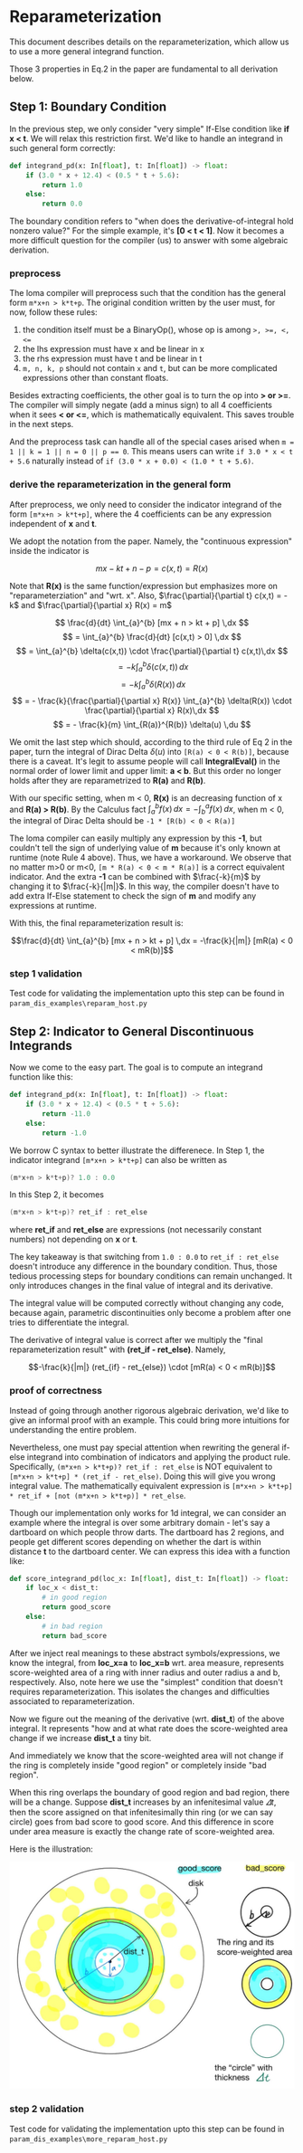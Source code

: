 # Reparameterization

This document describes details on the reparameterization, which allow us to use a more general integrand function.

Those 3 properties in Eq.2 in the paper are fundamental to all derivation below.

## Step 1: Boundary Condition

In the previous step, we only consider "very simple" If-Else condition like **if x < t**. We will relax this restriction first. We'd like to handle an integrand in such general form correctly:

```python
def integrand_pd(x: In[float], t: In[float]) -> float:
    if (3.0 * x + 12.4) < (0.5 * t + 5.6):
        return 1.0
    else:
        return 0.0
```

The boundary condition refers to "when does the derivative-of-integral hold nonzero value?" For the simple example, it's **[0 < t < 1]**. Now it becomes a more difficult question for the compiler (us) to answer with some algebraic derivation.

### preprocess

The loma compiler will preprocess such that the condition has the general form `m*x+n > k*t+p`. The original condition written by the user must, for now, follow these rules:

1. the condition itself must be a BinaryOp(), whose op is among `>, >=, <, <=`
2. the lhs expression must have x and be linear in x
3. the rhs expression must have t and be linear in t
4. `m, n, k, p` should not contain `x` and `t`, but can be more complicated expressions other than constant floats.

Besides extracting coefficients, the other goal is to turn the op into **> or >=**.
The compiler will simply negate (add a minus sign) to all 4 coefficients when it sees **< or <=**, which is mathematically equivalent. This saves trouble in the next steps.

And the preprocess task can handle all of the special cases arised when
`m = 1 || k = 1 || n = 0 || p == 0`. This means users can write `if 3.0 * x < t + 5.6` naturally instead of `if (3.0 * x + 0.0) < (1.0 * t + 5.6)`.

### derive the reparameterization in the general form

After preprocess, we only need to consider the indicator integrand of the form `[m*x+n > k*t+p]`, where the 4 coefficients can be any expression independent of **x** and **t**.

We adopt the notation from the paper. Namely, the "continuous expression" inside the indicator is

$$mx-kt+n-p = c(x,t) = R(x)$$

Note that **R(x)** is the same function/expression but emphasizes more on "reparameterziation" and "wrt. x". Also, $\frac{\partial}{\partial t} c(x,t) = -k$ and $\frac{\partial}{\partial x} R(x) = m$

$$ \frac{d}{dt} \int_{a}^{b} [mx + n > kt + p] \,dx $$
$$ = \int_{a}^{b} \frac{d}{dt} [c(x,t) > 0] \,dx $$
$$ = \int_{a}^{b} \delta(c(x,t)) \cdot \frac{\partial}{\partial t} c(x,t)\,dx $$
$$ = -k \int_{a}^{b} \delta(c(x,t)) \,dx $$
$$ = -k \int_{a}^{b} \delta(R(x)) \,dx $$
$$ = - \frac{k}{\frac{\partial}{\partial x} R(x)} \int_{a}^{b} \delta(R(x)) \cdot \frac{\partial}{\partial x} R(x)\,dx $$
$$ = - \frac{k}{m} \int_{R(a)}^{R(b)} \delta(u) \,du $$

We omit the last step which should, according to the third rule of Eq 2 in the paper, turn the integral of Dirac Delta $\delta(u)$ into `[R(a) < 0 < R(b)]`, because there is a caveat. It's legit to assume people will call **IntegralEval()** in the normal order of lower limit and upper limit: **a < b**. But this order no longer holds after they are reparametrized to **R(a)** and **R(b)**.

With our specific setting, when m < 0, **R(x)** is an decreasing function of x and **R(a) > R(b)**. By the Calculus fact $\int_{a}^{b} f(x) \,dx = -\int_{b}^{a} f(x) \,dx$, when m < 0, the integral of Dirac Delta should be `-1 * [R(b) < 0 < R(a)]`

The loma compiler can easily multiply any expression by this **-1**, but couldn't tell the sign of underlying value of **m** because it's only known at runtime (note Rule 4 above). Thus, we have a workaround. We observe that no matter m>0 or m<0, `[m * R(a) < 0 < m * R(a)]` is a correct equivalent indicator. And the extra **-1** can be combined with $\frac{-k}{m}$ by changing it to $\frac{-k}{|m|}$. In this way, the compiler doesn't have to add extra If-Else statement to check the sign of **m** and modify any expressions at runtime.

With this, the final reparameterization result is:

$$\frac{d}{dt} \int_{a}^{b} [mx + n > kt + p] \,dx = -\frac{k}{|m|} [mR(a) < 0 < mR(b)]$$

### step 1 validation

Test code for validating the implementation upto this step can be found in `param_dis_examples\reparam_host.py`

## Step 2: Indicator to General Discontinuous Integrands

Now we come to the easy part. The goal is to compute an integrand function like this:

```python
def integrand_pd(x: In[float], t: In[float]) -> float:
    if (3.0 * x + 12.4) < (0.5 * t + 5.6):
        return -11.0
    else:
        return -1.0
```

We borrow C syntax to better illustrate the differenece. In Step 1, the indicator integrand `[m*x+n > k*t+p]` can also be written as

```c
(m*x+n > k*t+p)? 1.0 : 0.0
```

In this Step 2, it becomes

```c
(m*x+n > k*t+p)? ret_if : ret_else
```

where **ret_if** and **ret_else** are expressions (not necessarily constant numbers) not depending on **x** or **t**.

The key takeaway is that switching from `1.0 : 0.0` to `ret_if : ret_else` doesn't introduce any difference in the boundary condition. Thus, those tedious processing steps for boundary conditions can remain unchanged. It only introduces changes in the final value of integral and its derivative.

The integral value will be computed correctly without changing any code, because again, parametric discontinuities only become a problem after one tries to differentiate the integral.

The derivative of integral value is correct after we multiply the "final reparameterization result" with **(ret_if - ret_else)**. Namely,

$$-\frac{k}{|m|} (ret_{if} - ret_{else}) \cdot [mR(a) < 0 < mR(b)]$$

### proof of correctness

Instead of going through another rigorous algebraic derivation, we'd like to give an informal proof with an example. This could bring more intuitions for understanding the entire problem.

Nevertheless, one must pay special attention when rewriting the general if-else integrand into combination of indicators and applying the product rule. Specifically, `(m*x+n > k*t+p)? ret_if : ret_else` is NOT equivalent to `[m*x+n > k*t+p] * (ret_if - ret_else)`. Doing this will give you wrong integral value. The mathematically equivalent expression is `[m*x+n > k*t+p] * ret_if + [not (m*x+n > k*t+p)] * ret_else`.

Though our implementation only works for 1d integral, we can consider an example where the integral is over some arbitrary domain - let's say a dartboard on which people throw darts. The dartboard has 2 regions, and people get different scores depending on whether the dart is within distance **t** to the dartboard center. We can express this idea with a function like:

```python
def score_integrand_pd(loc_x: In[float], dist_t: In[float]) -> float:
    if loc_x < dist_t:
        # in good region
        return good_score
    else:
        # in bad region
        return bad_score
```

After we inject real meanings to these abstract symbols/expressions, we know the integral, from **loc_x=a** to **loc_x=b** wrt. area measure, represents score-weighted area of a ring with inner radius and outer radius a and b, respectively. Also, note here we use the "simplest" condition that doesn't requires reparameterization. This isolates the changes and difficulties associated to reparameterization.

Now we figure out the meaning of the derivative (wrt. **dist_t**) of the above integral. It represents "how and at what rate does the score-weighted area change if we increase **dist_t** a tiny bit.

And immediately we know that the score-weighted area will not change if the ring is completely inside "good region" or completely inside "bad region".

When this ring overlaps the boundary of good region and bad region, there will be a change. Suppose **dist_t** increases by an infenitesimal value $\varDelta t$, then the score assigned on that infenitesimally thin ring (or we can say circle) goes from bad score to good score. And this difference in score under area measure is exactly the change rate of score-weighted area.

Here is the illustration:

![dartboard example](dartboard_example.jpg)

### step 2 validation

Test code for validating the implementation upto this step can be found in `param_dis_examples\more_reparam_host.py`
